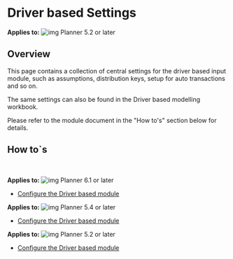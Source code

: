 # Driver based Settings

**Applies to:** ![img](https://profitbasedocs.blob.core.windows.net/icons/yes-icon.png) Planner 5.2 or later

## Overview
This page contains a collection of central settings for the driver based input module, such as assumptions, distribution keys, setup for auto transactions and so on.<br/>

The same settings can also be found in the Driver based modelling workbook.
<br/>

Please refer to the module document in the "How to's" section below for details.

## How to`s

<br/>

**Applies to:** ![img](https://profitbasedocs.blob.core.windows.net/icons/yes-icon.png) Planner 6.1 or later
-  [Configure the Driver based module](https://profitbasedocs.blob.core.windows.net/enduserhelp/files/V6.1/Planner%20Driver%20based%20module.pdf)<br/>

**Applies to:** ![img](https://profitbasedocs.blob.core.windows.net/icons/yes-icon.png) Planner 5.4 or later

-  [Configure the Driver based module](https://profitbasedocs.blob.core.windows.net/enduserhelp/files/V5.4/Planner%20Driver%20based%20module.pdf)<br/>

**Applies to:** ![img](https://profitbasedocs.blob.core.windows.net/icons/yes-icon.png) Planner 5.2 or later

-  [Configure the Driver based module](https://profitbasedocs.blob.core.windows.net/enduserhelp/files/V5.2/Planner%20Driver%20based%20module.pdf)<br/>

<br/>
